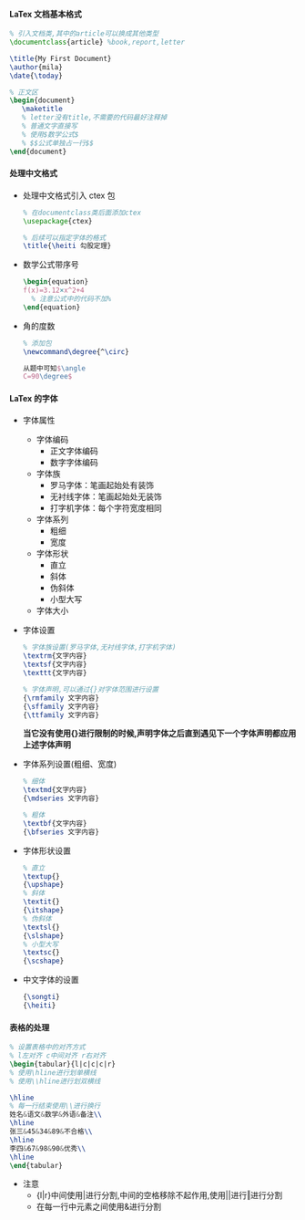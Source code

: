 #### LaTex 文档基本格式

```tex
% 引入文档类,其中的article可以换成其他类型
\documentclass{article} %book,report,letter

\title{My First Document}
\author{mila}
\date{\today}

% 正文区
\begin{document}
   \maketitle
   % letter没有title,不需要的代码最好注释掉
   % 普通文字直接写
   % 使用$数学公式$
   % $$公式单独占一行$$
\end{document}
```

#### 处理中文格式

- 处理中文格式引入 ctex 包

  ```tex
  % 在documentclass类后面添加ctex
  \usepackage{ctex}

  % 后续可以指定字体的格式
  \title{\heiti 勾股定理}

  ```

- 数学公式带序号

  ```tex
  \begin{equation}
  f(x)=3.12×x^2+4
    % 注意公式中的代码不加%
  \end{equation}
  ```

- 角的度数

  ```tex
  % 添加包
  \newcommand\degree{^\circ}

  从题中可知$\angle
  C=90\degree$
  ```

#### LaTex 的字体

- 字体属性

  - 字体编码
    - 正文字体编码
    - 数字字体编码
  - 字体族
    - 罗马字体：笔画起始处有装饰
    - 无衬线字体：笔画起始处无装饰
    - 打字机字体：每个字符宽度相同
  - 字体系列
    - 粗细
    - 宽度
  - 字体形状
    - 直立
    - 斜体
    - 伪斜体
    - 小型大写
  - 字体大小

- 字体设置

  ```tex
  % 字体族设置(罗马字体,无衬线字体,打字机字体)
  \textrm{文字内容}
  \textsf{文字内容}
  \texttt{文字内容}

  % 字体声明,可以通过{}对字体范围进行设置
  {\rmfamily 文字内容}
  {\sffamily 文字内容}
  {\ttfamily 文字内容}
  ```

  **当它没有使用{}进行限制的时候,声明字体之后直到遇见下一个字体声明都应用上述字体声明**

- 字体系列设置(粗细、宽度)

  ```tex
  % 细体
  \textmd{文字内容}
  {\mdseries 文字内容}

  % 粗体
  \textbf{文字内容}
  {\bfseries 文字内容}
  ```

- 字体形状设置

  ```tex
  % 直立
  \textup{}
  {\upshape}
  % 斜体
  \textit{}
  {\itshape}
  % 伪斜体
  \textsl{}
  {\slshape}
  % 小型大写
  \textsc{}
  {\scshape}
  ```

- 中文字体的设置
  ```tex
  {\songti}
  {\heiti}
  ```

#### 表格的处理

```tex
% 设置表格中的对齐方式
% l左对齐 c中间对齐 r右对齐
\begin{tabular}{l|c|c|c|r}
% 使用\hline进行划单横线
% 使用\\hline进行划双横线

\hline
% 每一行结束使用\\进行换行
姓名&语文&数学&外语&备注\\
\hline
张三&45&34&89&不合格\\
\hline
李四&67&98&90&优秀\\
\hline
\end{tabular}
```

- 注意
  - {l|r}中间使用|进行分割,中间的空格移除不起作用,使用||进行‖进行分割
  - 在每一行中元素之间使用&进行分割
